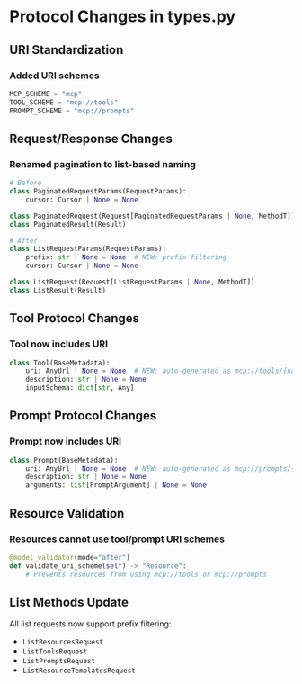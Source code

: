 # Protocol Changes in types.py

## URI Standardization

### Added URI schemes
```python
MCP_SCHEME = "mcp"
TOOL_SCHEME = "mcp://tools"
PROMPT_SCHEME = "mcp://prompts"
```

## Request/Response Changes

### Renamed pagination to list-based naming
```python
# Before
class PaginatedRequestParams(RequestParams):
    cursor: Cursor | None = None

class PaginatedRequest(Request[PaginatedRequestParams | None, MethodT])
class PaginatedResult(Result)

# After
class ListRequestParams(RequestParams):
    prefix: str | None = None  # NEW: prefix filtering
    cursor: Cursor | None = None

class ListRequest(Request[ListRequestParams | None, MethodT])
class ListResult(Result)
```

## Tool Protocol Changes

### Tool now includes URI
```python
class Tool(BaseMetadata):
    uri: AnyUrl | None = None  # NEW: auto-generated as mcp://tools/{name}
    description: str | None = None
    inputSchema: dict[str, Any]
```

## Prompt Protocol Changes

### Prompt now includes URI
```python
class Prompt(BaseMetadata):
    uri: AnyUrl | None = None  # NEW: auto-generated as mcp://prompts/{name}
    description: str | None = None
    arguments: list[PromptArgument] | None = None
```

## Resource Validation

### Resources cannot use tool/prompt URI schemes
```python
@model_validator(mode="after")
def validate_uri_scheme(self) -> "Resource":
    # Prevents resources from using mcp://tools or mcp://prompts
```

## List Methods Update

All list requests now support prefix filtering:
- `ListResourcesRequest`
- `ListToolsRequest` 
- `ListPromptsRequest`
- `ListResourceTemplatesRequest`